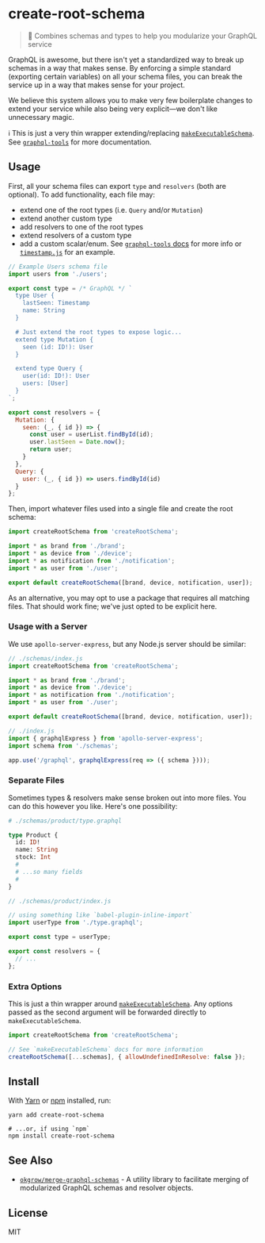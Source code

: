 # create-root-schema

> 🌿 Combines schemas and types to help you modularize your GraphQL service

GraphQL is awesome, but there isn't yet a standardized way to break up schemas
in a way that makes sense. By enforcing a simple standard (exporting certain variables) on all your schema
files, you can break the service up in a way that makes sense for your project.

We believe this system allows you to make very few boilerplate changes to extend
your service while also being very explicit—we don't like unnecessary magic.

ℹ️ This is just a very thin wrapper extending/replacing [`makeExecutableSchema`](https://www.apollographql.com/docs/graphql-tools/generate-schema.html).
See [`graphql-tools`](https://www.apollographql.com/docs/graphql-tools/) for more documentation.

## Usage

First, all your schema files can export `type` and `resolvers` (both are optional).
To add functionality, each file may:

* extend one of the root types (i.e. `Query` and/or `Mutation`)
* extend another custom type
* add resolvers to one of the root types
* extend resolvers of a custom type
* add a custom scalar/enum. See [`graphql-tools` docs](https://www.apollographql.com/docs/graphql-tools/scalars.html) for more info or [`timestamp.js`](./src/testHelpers/schemas/timestamp.js) for an example.

```js
// Example Users schema file
import users from './users';

export const type = /* GraphQL */ `
  type User {
    lastSeen: Timestamp
    name: String
  }

  # Just extend the root types to expose logic...
  extend type Mutation {
    seen (id: ID!): User
  }

  extend type Query {
    user(id: ID!): User
    users: [User]
  }
`;

export const resolvers = {
  Mutation: {
    seen: (_, { id }) => {
      const user = userList.findById(id);
      user.lastSeen = Date.now();
      return user;
    }
  },
  Query: {
    user: (_, { id }) => users.findById(id)
  }
};
```

Then, import whatever files used into a single file and create the root schema:

```js
import createRootSchema from 'createRootSchema';

import * as brand from './brand';
import * as device from './device';
import * as notification from './notification';
import * as user from './user';

export default createRootSchema([brand, device, notification, user]);
```

As an alternative, you may opt to use a package that requires all matching files.
That should work fine; we've just opted to be explicit here.

### Usage with a Server

We use `apollo-server-express`, but any Node.js server should be similar:

```js
// ./schemas/index.js
import createRootSchema from 'createRootSchema';

import * as brand from './brand';
import * as device from './device';
import * as notification from './notification';
import * as user from './user';

export default createRootSchema([brand, device, notification, user]);
```

```js
// ./index.js
import { graphqlExpress } from 'apollo-server-express';
import schema from './schemas';

app.use('/graphql', graphqlExpress(req => ({ schema })));
```

### Separate Files

Sometimes types & resolvers make sense broken out into more files. You can do
this however you like. Here's one possibility:

```graphql
# ./schemas/product/type.graphql

type Product {
  id: ID!
  name: String
  stock: Int
  #
  # ...so many fields
  #
}
```

```js
// ./schemas/product/index.js

// using something like `babel-plugin-inline-import`
import userType from './type.graphql';

export const type = userType;

export const resolvers = {
  // ...
};
```

### Extra Options

This is just a thin wrapper around [`makeExecutableSchema`](https://www.apollographql.com/docs/graphql-tools/generate-schema.html). Any options passed as the second argument will be forwarded directly to `makeExecutableSchema`.

```js
import createRootSchema from 'createRootSchema';

// See `makeExecutableSchema` docs for more information
createRootSchema([...schemas], { allowUndefinedInResolve: false });
```

## Install

With [Yarn](https://yarnpkg.com/) or [npm](https://npmjs.org/) installed, run:

```
yarn add create-root-schema

# ...or, if using `npm`
npm install create-root-schema
```

## See Also

* [`okgrow/merge-graphql-schemas`](https://github.com/okgrow/merge-graphql-schemas) - A utility library to facilitate merging of modularized GraphQL schemas and resolver objects.

## License

MIT
